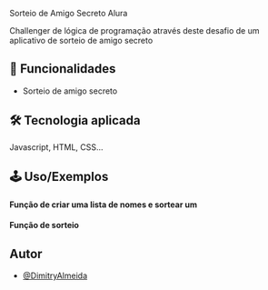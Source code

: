  Sorteio de Amigo Secreto Alura

Challenger de lógica de programação através deste desafio de um aplicativo de sorteio de amigo secreto

## 🚀 Funcionalidades

- Sorteio de amigo secreto

## 🛠 Tecnologia aplicada

Javascript, HTML, CSS...

## 🕹 Uso/Exemplos

#### Função de criar uma lista de nomes e sortear um

#### Função de sorteio



## Autor

- [@DimitryAlmeida](https://github.com/DimitryAlmeida)
